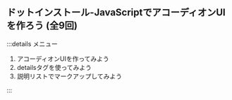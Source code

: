 ## ドットインストール-JavaScriptでアコーディオンUIを作ろう (全9回)
:::details メニュー
1. アコーディオンUIを作ってみよう
2. detailsタグを使ってみよう
3. 説明リストでマークアップしてみよう
<!-- 4. 要素のスタイルを整えよう -->
:::